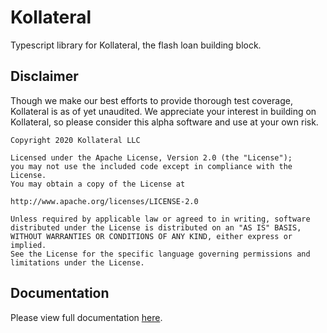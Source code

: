 # Kollateral
Typescript library for Kollateral, the flash loan building block.

## Disclaimer
Though we make our best efforts to provide thorough test coverage, Kollateral is as of yet unaudited. We appreciate your interest in building on Kollateral, so please consider this alpha software and use at your own risk.

```
Copyright 2020 Kollateral LLC

Licensed under the Apache License, Version 2.0 (the "License");
you may not use the included code except in compliance with the License.
You may obtain a copy of the License at

http://www.apache.org/licenses/LICENSE-2.0

Unless required by applicable law or agreed to in writing, software
distributed under the License is distributed on an "AS IS" BASIS,
WITHOUT WARRANTIES OR CONDITIONS OF ANY KIND, either express or implied.
See the License for the specific language governing permissions and
limitations under the License.
```

## Documentation
Please view full documentation [here](https://docs.kollateral.co).
